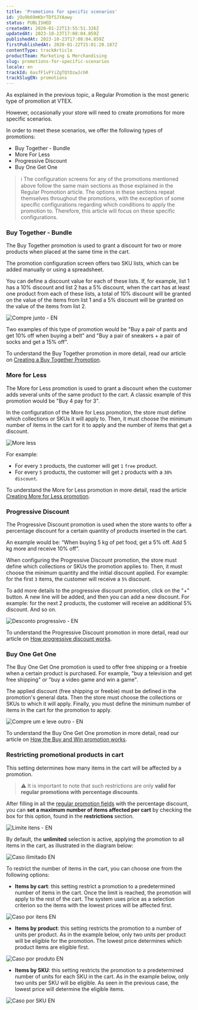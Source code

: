 ```yaml
---
title: 'Promotions for specific scenarios'
id: jOu9b69mKbrTDfSJYAawy
status: PUBLISHED
createdAt: 2020-01-22T13:55:51.326Z
updatedAt: 2023-10-23T17:08:04.859Z
publishedAt: 2023-10-23T17:08:04.859Z
firstPublishedAt: 2020-01-22T15:01:20.187Z
contentType: trackArticle
productTeam: Marketing & Merchandising
slug: promotions-for-specific-scenarios
locale: en
trackId: 6asfF1vFYiZgTQtOzwJchR
trackSlugEN: promotions
---
```


As explained in the previous topic, a Regular Promotion is the most generic type of promotion at VTEX.

However, occasionally your store will need to create promotions for more specific scenarios.

In order to meet these scenarios, we offer the following types of promotions:

- Buy Together - Bundle
- More For Less
- Progressive Discount
- Buy One Get One

>ℹ️ The configuration screens for any of the promotions mentioned above follow the same main sections as those explained in the Regular Promotion article. The options in these sections repeat themselves throughout the promotions, with the exception of some specific configurations regarding which conditions to apply the promotion to. Therefore, this article will focus on these specific configurations.

### Buy Together - Bundle

The Buy Together promotion is used to grant a discount for two or more products when placed at the same time in the cart.

The promotion configuration screen offers two SKU lists, which can be added manually or using a spreadsheet.

You can define a discount value for each of these lists. If, for example, list 1 has a 10% discount and list 2 has a 5% discount, when the cart has at least one product from each of these lists, a total of 10% discount will be granted on the value of the items from list 1 and a 5% discount will be granted on the value of the items from list 2.

![Compre junto - EN](//images.ctfassets.net/alneenqid6w5/5BDhbniC14qWJbV6L8e3Kk/c7fdc229614791d92043d350ca5b1319/Screenshot_2020-06-24_https_lojadobreno_myvtex_com_4_.png)

Two examples of this type of promotion would be "Buy a pair of pants and get 10% off when buying a belt" and "Buy a pair of sneakers + a pair of socks and get a 15% off".

To understand the Buy Together promotion in more detail, read our article on <a href="https://help.vtex.com/en/tutorial/buy-together--tutorials_323">Creating a Buy Together Promotion</a>.

### More for Less

The More for Less promotion is used to grant a discount when the customer adds several units of the same product to the cart. A classic example of this promotion would be "Buy 4 pay for 3".

In the configuration of the More for Less promotion, the store must define which collections or SKUs it will apply to. Then, it must choose the minimum number of items in the cart for it to apply and the number of items that get a discount.

![More less](//images.ctfassets.net/alneenqid6w5/5LQErZWrN4WyX8ZuIBEMPM/823b88ebf22ca83427e4c9c809d31d2e/More_less.png)

For example:
- For every `3` products, the customer will get `1` `free` product.
- For every `5` products, the customer will get `2` products with a `30%` `discount`.

To understand the More for Less promotion in more detail, read the article <a href="https://help.vtex.com/en/tutorial/creating-more-for-less-promotion--tutorials_325">Creating More for Less promotion</a>.

### Progressive Discount

The Progressive Discount promotion is used when the store wants to offer a percentage discount for a certain quantity of products inserted in the cart.

An example would be: “When buying 5 kg of pet food, get a 5% off. Add 5 kg more and receive 10% off”.

When configuring the Progressive Discount promotion, the store must define which collections or SKUs the promotion applies to. Then, it must choose the minimum quantity and the initial discount applied. For example: for the first `3` items, the customer will receive a `5%` discount.

To add more details to the progressive discount promotion, click on the "+" button. A new line will be added, and then you can add a new discount. For example: for the next 2 products, the customer will receive an additional 5% discount. And so on.

![Desconto progressivo - EN](//images.ctfassets.net/alneenqid6w5/7qZXWf05OIow5vgX5eYulO/808c44fcd80666575444d3d9d6afd560/Screenshot_2020-06-24_https_lojadobreno_myvtex_com_6_.png)

To understand the Progressive Discount promotion in more detail, read our article on <a href="https://help.vtex.com/en/tutorial/progressive-discount--tutorials_324">How progressive discount works</a>.

### Buy One Get One

The Buy One Get One promotion is used to offer free shipping or a freebie when a certain product is purchased. For example, "buy a television and get free shipping" or "buy a video game and win a game".

The applied discount (free shipping or freebie) must be defined in the promotion's general data. Then the store must choose the collections or SKUs to which it will apply. Finally, you must define the minimum number of items in the cart for the promotion to apply.

![Compre um e leve outro - EN](//images.ctfassets.net/alneenqid6w5/L17yG5ZAgaGnCuamDWLwk/141c68c306baa0b2bedec04ee3d0c894/Screenshot_2020-06-24_https_lojadobreno_myvtex_com_7_.png)

To understand the Buy One Get One promotion in more detail, read our article on <a href="https://help.vtex.com/en/tutorial/buy-and-win--tutorials_322">How the Buy and Win promotion works</a>.

### Restricting promotional products in cart

This setting determines how many items in the cart will be affected by a promotion. 

>⚠️ It is important to note that such restrictions are only **valid for regular promotions with percentage discounts**.

After filling in all the [regular promotion fields](https://help.vtex.com/en/tutorial/regular-promotion--tutorials_327) with the percentage discount, you can __set a maximum number of items affected per cart__ by checking the box for this option, found in the __restrictions__ section.

![Limite itens - EN](//images.ctfassets.net/alneenqid6w5/1W6ZYterIepCud41XJr4UQ/98c764ea9fd40bd809d3b7bf55c7a313/Limite_itens_-_EN.png)

By default, the __unlimited__ selection is active, applying the promotion to all items in the cart, as illustrated in the diagram below:  

![Caso ilimitado EN](//images.ctfassets.net/alneenqid6w5/3H9q2Ywy6uPZmQaff7LgO2/5f69462ef9ecf3d57817ad0fba44a337/Caso_ilimitado_EN.png)

To restrict the number of items in the cart, you can choose one from the following options:

- __Items by cart__: this setting restrict a promotion to a predetermined number of items in the cart. Once the limit is reached, the promotion will apply to the rest of the cart. The system uses price as a selection criterion so the items with the lowest prices will be affected first.

![Caso por itens EN](//images.ctfassets.net/alneenqid6w5/2UUHQC3AZW5g0QzFouGw0u/f414491e89bbd9f08b96914243584be2/Caso_por_itens_EN.png)

- __Items by product__: this setting restricts the promotion to a number of units per product. As in the example below, only two units per product will be eligible for the promotion. The lowest price determines which product items are eligible first.   

![Caso por produto EN](//images.ctfassets.net/alneenqid6w5/2WN8gDLFhTSjcpx16S3bjb/c4221f0b4901a7df2432d3951deec983/Caso_por_produto_EN.png)

- __Items by SKU__: this setting restricts the promotion to a predetermined number of units for each SKU in the cart. As in the example below, only two units per SKU will be eligible. As seen in the previous case, the lowest price will determine the eligible items. 

![Caso por SKU EN](//images.ctfassets.net/alneenqid6w5/huuzHYSvrVxk2THs7zx2P/0a513d9fbd247797218c25089372c450/Caso_por_SKU_EN.png)
